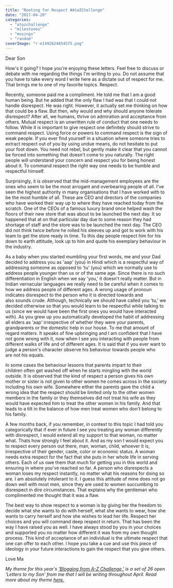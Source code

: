 ```yaml
---
title: "Rooting for Respect #AtoZChallenge"
date: "2017-04-20"
categories: 
  - "atozchallenge"
  - "milestones"
  - "musings"
  - "random"
coverImage: "r-e1492624654575.png"
---
```


Dear Son

How's it going? I hope you're enjoying these letters. Feel free to discuss or debate with me regarding the things I'm writing to you. Do not assume that you have to take every word I write here as a dictate out of respect for me. That brings me to one of my favorite topics. Respect.

Recently, someone paid me a compliment. He told me that I am a good human being. But he added that the only flaw I had was that I could not handle disrespect. He was right. However, it actually set me thinking on how that could be a flaw. But then, why would and why should anyone tolerate disrespect? After all, we humans, thrive on admiration and acceptance from others. Mutual respect is an unwritten rule of conduct that one needs to follow. While it is important to give respect one definitely should strive to command respect. Using force or powers to command respect is the sign of weak people. If you ever find yourself in a situation where someone tries to extract respect out of you by using undue means, do not hesitate to put your foot down. You need not rebel, but gently make it clear that you cannot be forced into something that doesn't come to you naturally. The right people will understand your concern and respect you for being honest about it. To command respect the right way one needs to be humble and respectful himself.

Surprisingly, it is observed that the mid-management employees are the ones who seem to be the most arrogant and overbearing people of all. I've seen the highest authority in many organisations that I have worked with to be the most humble of all. These are CEO and directors of the companies who have worked their way up to where they have reached today from the scratch. One of the CEOs of a famous luxury brand once helped wash the floors of their new store that was about to be launched the next day. It so happened that at on that particular day due to some reason they had shortage of staff and the store was to be launched the next day. The CEO did not think twice before he rolled his sleeves up and got to work with his team to get the store ready in time. To this day people respect him for his down to earth attitude, look up to him and quote his exemplary behaviour in the industry.

As a baby when you started mumbling your first words, me and your Dad decided to address you as 'aap' (you) in Hindi which is a respectful way of addressing someone as opposed to 'tu' (you) which we normally use to address people younger than us or of the same age. Since there is no such differentiation in English when we say 'you,' it doesn't really matter. But in Indian vernacular languages we really need to be careful when it comes to how we address people of different ages. A wrong usage of pronoun indicates disrespect to the person who it is directed towards and also sounds crude. Although, technically we should have called you 'tu,' we decided otherwise so that you would learn to be respectful while talking to us (since we would have been the first ones you would have interacted with). As you grew up you automatically developed the habit of addressing all elders as 'aap' irrespective of whether they were your parents, grandparents or the domestic help in our house. To me that amount of regard matters. It speaks of fine upbringing and I am confident that I have not gone wrong with it, now when I see you interacting with people from different walks of life and of different ages. It is said that if you ever want to judge a person's character observe his behaviour towards people who are not his equals.

In some cases the behaviour lessons that parents impart to their children often get washed off when he starts mingling with the world outside. It is observed that the kind of respect a person gives his own mother or sister is not given to other women he comes across in the society including his own wife. Somewhere either the parents gave the child a wrong idea that the respect should be limited only to the other women members in the family or they themselves did not treat his wife as they would have expected him to treat the other women in his family. And that leads to a tilt in the balance of how men treat women who don't belong to his family.

A few months back, if you remember, in context to this topic I had told you categorically that if ever in future I see you treating any woman differently with disrespect, I would extend all my support to that woman, no matter what. Thats how strongly I feel about it. And as my son I would expect you to respect every person out there, man, woman, child, whoever it is, irrespective of their gender, caste, color or economic status. A woman needs extra respect for the fact that she puts in her whole life in serving others. Each of us owe them that much for getting you in this world and ensuring in where you've reached so far. A person who disrespects a woman loses my respect instantly, no matter what his reasons for doing so are. I am absolutely intolerant to it. I guess this attitude of mine does not go down well with most men, since they are used to women succumbing to disrespect in dire circumstances. That explains why the gentleman who complimented me thought that it was a flaw.

The best way to show respect to a woman is by giving her the freedom to decide what she wants to do with herself, what she wants to wear, how she wants to carry herself and how she wishes to lead her life. Respect her choices and you will command deep respect in return. That has been the way I have raised you as well. I have always stood by you in your choices and supported you no matter how different it was from my own thought process. This kind of acceptance of an individual is the ultimate respect that one can offer to each other. I hope you take a cue and use this piece of ideology in your future interactions to gain the respect that you give others.

Love Ma

_My theme for this year's ['Blogging from A-Z Challenge,'](http://www.a-to-zchallenge.com/) is a set of 26 open 'Letters to my Son' from me that I will be writing throughout April. Read more about my theme [here.](http://ifsbutsandsetcs.com/2017/03/theme-reveal-atozchallenge-2017-letters-to-my-son/)_
